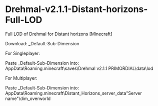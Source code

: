 # Drehmal-v2.1.1-Distant-horizons-Full-LOD
Full LOD of Drehmal for Distant horizons [Minecraft]

Download: _Default-Sub-Dimension

 
For Singleplayer:

Paste _Default-Sub-Dimension into: 
AppData\Roaming\.minecraft\saves\Drehmal v2.1.1 PRIMORDIAL\data\lod

 
For Multiplayer:

Paste _Default-Sub-Dimension into: 
AppData\Roaming\.minecraft\Distant_Horizons_server_data\"Server name"\dim_overworld
 

